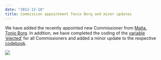 ```yaml
---
date: "2012-12-18"
title: Commission appointment Tonio Borg and minor updates
---
```


We have added the recently appointed new Commissioner from [Malta, Tonio Borg](http://dev.parlgov.org/data/mlt/external_commission/). In addition, we have completed the coding of the [variable ‘elected’](http://dev.parlgov.org/documentation/table/external_commissioner_doering/) for all Commissioners and added a minor update to the respective [codebook](http://dev.parlgov.org/static/commissioner-codebook.pdf).

![](/images/parliament-european-union.jpg)
